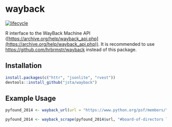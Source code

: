 # wayback

[![lifecycle](https://img.shields.io/badge/lifecycle-retired-orange.svg)](https://www.tidyverse.org/lifecycle/#retired)

R interface to the WayBack Machine API ([https://archive.org/help/wayback_api.php](https://archive.org/help/wayback_api.php)). It is recommended to use https://github.com/hrbrmstr/wayback instead of this package.

## Installation

```r
install.packages(c("httr", "jsonlite", "rvest"))
devtools::install_github("jsta/wayback")
```

## Example Usage

```r
pyfound_2014 <- wayback_url(url = "https://www.python.org/psf/members/", timestamp = "20140101")

pyfound_2014 <- wayback_scrape(pyfound_2014$url, "#board-of-directors li , #board-of-directors h1")
```
